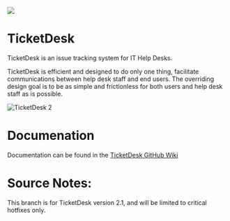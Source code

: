 
<a href="https://zenhub.io"><img src="https://raw.githubusercontent.com/ZenHubIO/support/master/zenhub-badge.png"></a>


TicketDesk
==========
TicketDesk is an issue tracking system for IT Help Desks.

TicketDesk is efficient and designed to do only one thing, facilitate communications between help desk staff and end users. The overriding design goal is to be as simple and frictionless for both users and help desk staff as is possible.

<img src="http://download.codeplex.com/download?ProjectName=TicketDesk&DownloadId=193983" title="TicketDesk 2"  />

Documenation
===========
Documentation can be found in the [TicketDesk GitHub Wiki](https://github.com/StephenRedd/TicketDesk/wiki)

Source Notes:
===========
This branch is for TicketDesk version 2.1, and will be limited to critical hotfixes only. 

